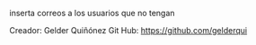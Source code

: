 inserta correos a los usuarios que no tengan

Creador: Gelder Quiñónez
Git Hub: https://github.com/gelderqui
